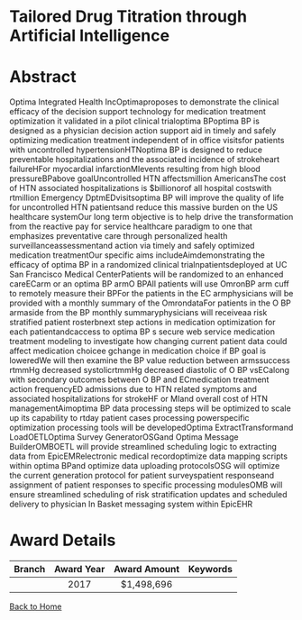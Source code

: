 
Tailored Drug Titration through Artificial Intelligence
=======================================================

# Abstract


Optima Integrated Health IncOptimaproposes to demonstrate the clinical efficacy of the decision support
technology for medication treatment optimization it validated in a pilot clinical trialoptima BPoptima BP is
designed as a physician decision action support aid in timely and safely optimizing medication treatment
independent of in office visitsfor patients with uncontrolled hypertensionHTNoptima BP is designed to
reduce preventable hospitalizations and the associated incidence of strokeheart failureHFor myocardial
infarctionMIevents resulting from high blood pressureBPabove goalUncontrolled HTN affectsmillion
AmericansThe cost of HTN associated hospitalizations is $billionorof all hospital costswith rtmillion Emergency DptmEDvisitsoptima BP will improve the quality of life for uncontrolled HTN patientsand reduce this massive burden on the US healthcare systemOur long term objective is to help drive the
transformation from the reactive pay for service healthcare paradigm to one that emphasizes preventative care
through personalized health surveillanceassessmentand action via timely and safely optimized medication
treatmentOur specific aims includeAimdemonstrating the efficacy of optima BP in a randomized clinical
trialnpatientsdeployed at UC San Francisco Medical CenterPatients will be randomized to an
enhanced careECarm or an optima BP armO BPAll patients will use OmronBP arm cuff to remotely
measure their BPFor the patients in the EC armphysicians will be provided with a monthly summary of the
OmrondataFor patients in the O BP armaside from the BP monthly summaryphysicians will receiveaa risk stratified patient rosterbnext step actions in medication optimization for each patientandcaccess
to optima BP s secure web service medication treatment modeling to investigate how changing current patient
data could affect medication choicee gchange in medication choice if BP goal is loweredWe will then
examine the BP value reduction between armssuccess rtmmHg decreased systolicrtmmHg decreased
diastolic of O BP vsECalong with secondary outcomes between O BP and ECmedication treatment
action frequencyED admissions due to HTN related symptoms and associated hospitalizations for strokeHF
or MIand overall cost of HTN managementAimoptima BP data processing steps will be optimized to
scale up its capability to rtday patient cases processing powerspecific optimization processing tools
will be developedOptima ExtractTransformand LoadOETLOptima Survey GeneratorOSGand Optima
Message BuilderOMBOETL will provide streamlined scheduling logic to extracting data from EpicEMRelectronic medical recordoptimize data mapping scripts within optima BPand optimize data uploading
protocolsOSG will optimize the current generation protocol for patient surveyspatient responseand
assignment of patient responses to specific processing modulesOMB will ensure streamlined scheduling of
risk stratification updates and scheduled delivery to physician In Basket messaging system within EpicEHR  

# Award Details

|Branch|Award Year|Award Amount|Keywords|
| :---: | :---: | :---: | :---: |
||2017|$1,498,696||
  
  


[Back to Home](https://github.com/chrischow/dod_sbir_awards#2551)